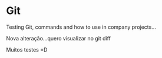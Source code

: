 # Git 

Testing Git, commands and how to use in company projects...

Nova alteração...quero visualizar no git diff

Muitos testes =D

